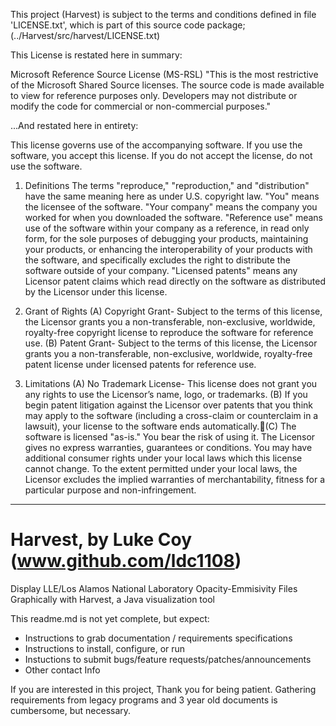 This project (Harvest) is subject to the terms and conditions defined in
file 'LICENSE.txt', which is part of this source code package;
(../Harvest/src/harvest/LICENSE.txt)

This License is restated here in summary:

Microsoft Reference Source License (MS-RSL)
"This is the most restrictive of the Microsoft Shared Source licenses. 
The source code is made available to view for reference purposes only.
Developers may not distribute or modify the code for commercial or 
non-commercial purposes."

...And restated here in entirety:

This license governs use of the accompanying software. If you use the software, you accept this license. If you do not accept the license, do not use the software.

1. Definitions
The terms "reproduce," "reproduction," and "distribution" have the same meaning here as under U.S. copyright law.
"You" means the licensee of the software.
"Your company" means the company you worked for when you downloaded the software.
"Reference use" means use of the software within your company as a reference, in read only form, for the sole purposes of debugging your products, maintaining your products, or enhancing the interoperability of your products with the software, and specifically excludes the right to distribute the software outside of your company.
"Licensed patents" means any Licensor patent claims which read directly on the software as distributed by the Licensor under this license.

2. Grant of Rights
(A) Copyright Grant- Subject to the terms of this license, the Licensor grants you a non-transferable, non-exclusive, worldwide, royalty-free copyright license to reproduce the software for reference use.
(B) Patent Grant- Subject to the terms of this license, the Licensor grants you a non-transferable, non-exclusive, worldwide, royalty-free patent license under licensed patents for reference use.

3. Limitations
(A) No Trademark License- This license does not grant you any rights to use the Licensor’s name, logo, or trademarks.
(B) If you begin patent litigation against the Licensor over patents that you think may apply to the software (including a cross-claim or counterclaim in a lawsuit), your license to the software ends automatically.(C) The software is licensed "as-is." You bear the risk of using it. The Licensor gives no express warranties, guarantees or conditions. You may have additional consumer rights under your local laws which this license cannot change. To the extent permitted under your local laws, the Licensor excludes the implied warranties of merchantability, fitness for a particular purpose and non-infringement.
****************************



Harvest, by Luke Coy (www.github.com/ldc1108)
=======
Display LLE/Los Alamos National Laboratory Opacity-Emmisivity Files Graphically with Harvest, a Java visualization tool

This readme.md is not yet complete, but expect:
- Instructions to grab documentation / requirements specifications
- Instructions to install, configure, or run
- Instuctions to submit bugs/feature requests/patches/announcements
- Other contact Info

If you are interested in this project, Thank you for being patient. Gathering requirements from
legacy programs and 3 year old documents is cumbersome, but necessary.
